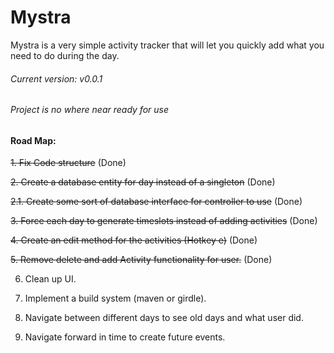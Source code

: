 # Mystra
Mystra is a very simple activity tracker that will let you quickly add what you need to do during the day.


###### Current version: v0.0.1
###### Project is no where near ready for use

#### Road Map:

~~1. Fix Code structure~~ (Done)

~~2. Create a database entity for day instead of a singleton~~ (Done)

~~2.1. Create some sort of database interface for controller to use~~ (Done)

~~3. Force each day to generate timeslots instead of adding activities~~ (Done)

~~4. Create an edit method for the activities (Hotkey e)~~ (Done)

~~5. Remove delete and add Activity functionality for user.~~ (Done)

6. Clean up UI.

7. Implement a build system (maven or girdle).

8. Navigate between different days to see old days and what user did.

9. Navigate forward in time to create future events.

